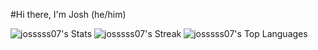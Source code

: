 #Hi there, I'm Josh (he/him)

![josssss07's Stats](https://github-readme-stats.vercel.app/api?username=josssss07&theme=tokyonight&show_icons=true&hide_border=false&count_private=true)
![josssss07's Streak](https://github-readme-streak-stats.herokuapp.com/?user=josssss07&theme=tokyonight&hide_border=false)
![josssss07's Top Languages](https://github-readme-stats.vercel.app/api/top-langs/?username=josssss07&theme=tokyonight&show_icons=true&hide_border=false&layout=compact)
<!--
**josssss07/josssss07** is a ✨ _special_ ✨ repository because its `README.md` (this file) appears on your GitHub profile.

Here are some ideas to get you started:

- 🔭 I’m currently working on ...
- 🌱 I’m currently learning ...
- 👯 I’m looking to collaborate on ...
- 🤔 I’m looking for help with ...
- 💬 Ask me about ...
- 📫 How to reach me: ...
- 😄 Pronouns: ...
- ⚡ Fun fact: ...
-->
